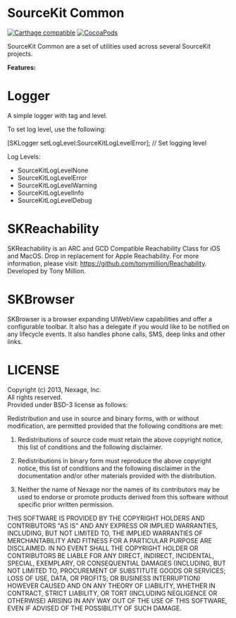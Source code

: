 SourceKit Common
================

[![Carthage compatible](https://img.shields.io/badge/Carthage-compatible-4BC51D.svg?style=flat)](https://github.com/Carthage/Carthage)
[![CocoaPods](https://img.shields.io/cocoapods/v/sourcekit-common-ios.svg)](https://github.com/MagicNarwhal/sourcekit-common-ios)

SourceKit Common are a set of utilities used across several SourceKit projects.

**Features:**

Logger
======

A simple logger with tag and level.

To set log level, use the following:

[SKLogger setLogLevel:SourceKitLogLevelError]; // Set logging level

Log Levels:

* SourceKitLogLevelNone
* SourceKitLogLevelError
* SourceKitLogLevelWarning
* SourceKitLogLevelInfo
* SourceKitLogLevelDebug


SKReachability
=====================

SKReachability is an ARC and GCD Compatible Reachability Class for iOS and MacOS. Drop in replacement for Apple Reachability. For more information, please visit: https://github.com/tonymillion/Reachability. Developed by Tony Million.

SKBrowser
=========

SKBrowser is a browser expanding UIWebView capabilities and offer a configurable toolbar. It also has a delegate if you would like to be notified on any lifecycle events. It also handles phone calls, SMS, deep links and other links.

LICENSE
=======

Copyright (c) 2013, Nexage, Inc.<br/> 
All rights reserved.<br/>
Provided under BSD-3 license as follows:<br/>

Redistribution and use in source and binary forms, with or without
modification, are permitted provided that the following conditions are
met:

1.  Redistributions of source code must retain the above copyright notice,
    this list of conditions and the following disclaimer.

2.  Redistributions in binary form must reproduce the above copyright
    notice, this list of conditions and the following disclaimer in the
    documentation and/or other materials provided with the distribution.

3.  Neither the name of Nexage nor the names of its
    contributors may be used to endorse or promote products derived from
    this software without specific prior written permission.

THIS SOFTWARE IS PROVIDED BY THE COPYRIGHT HOLDERS AND CONTRIBUTORS "AS
IS" AND ANY EXPRESS OR IMPLIED WARRANTIES, INCLUDING, BUT NOT LIMITED
TO, THE IMPLIED WARRANTIES OF MERCHANTABILITY AND FITNESS FOR A
PARTICULAR PURPOSE ARE DISCLAIMED. IN NO EVENT SHALL THE COPYRIGHT
HOLDER OR CONTRIBUTORS BE LIABLE FOR ANY DIRECT, INDIRECT, INCIDENTAL,
SPECIAL, EXEMPLARY, OR CONSEQUENTIAL DAMAGES (INCLUDING, BUT NOT LIMITED
TO, PROCUREMENT OF SUBSTITUTE GOODS OR SERVICES; LOSS OF USE, DATA, OR
PROFITS; OR BUSINESS INTERRUPTION) HOWEVER CAUSED AND ON ANY THEORY OF
LIABILITY, WHETHER IN CONTRACT, STRICT LIABILITY, OR TORT (INCLUDING
NEGLIGENCE OR OTHERWISE) ARISING IN ANY WAY OUT OF THE USE OF THIS
SOFTWARE, EVEN IF ADVISED OF THE POSSIBILITY OF SUCH DAMAGE.
